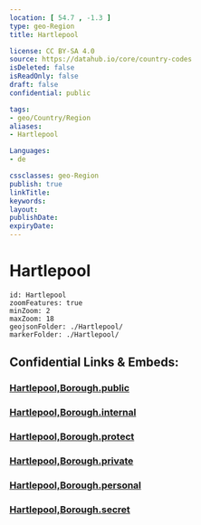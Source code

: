 ```yaml
---
location: [ 54.7 , -1.3 ] 
type: geo-Region
title: Hartlepool

license: CC BY-SA 4.0
source: https://datahub.io/core/country-codes
isDeleted: false
isReadOnly: false
draft: false
confidential: public

tags:
- geo/Country/Region
aliases:
- Hartlepool

Languages:
- de

cssclasses: geo-Region
publish: true
linkTitle: 
keywords: 
layout: 
publishDate: 
expiryDate: 
---
```


# Hartlepool

```leaflet
id: Hartlepool
zoomFeatures: true 
minZoom: 2 
maxZoom: 18
geojsonFolder: ./Hartlepool/
markerFolder: ./Hartlepool/
```


## Confidential Links & Embeds: 

### [Hartlepool,Borough.public](/_public/\Earth\Continent\Europe\Europe~North\UK\England\Regions~England\North_East_England\Durham,CountyHartlepool,Borough.public.md) 

### [Hartlepool,Borough.internal](/_internal/\Earth\Continent\Europe\Europe~North\UK\England\Regions~England\North_East_England\Durham,CountyHartlepool,Borough.internal.md) 

### [Hartlepool,Borough.protect](/_protect/\Earth\Continent\Europe\Europe~North\UK\England\Regions~England\North_East_England\Durham,CountyHartlepool,Borough.protect.md) 

### [Hartlepool,Borough.private](/_private/\Earth\Continent\Europe\Europe~North\UK\England\Regions~England\North_East_England\Durham,CountyHartlepool,Borough.private.md) 

### [Hartlepool,Borough.personal](/_personal/\Earth\Continent\Europe\Europe~North\UK\England\Regions~England\North_East_England\Durham,CountyHartlepool,Borough.personal.md) 

### [Hartlepool,Borough.secret](/_secret/\Earth\Continent\Europe\Europe~North\UK\England\Regions~England\North_East_England\Durham,CountyHartlepool,Borough.secret.md)


